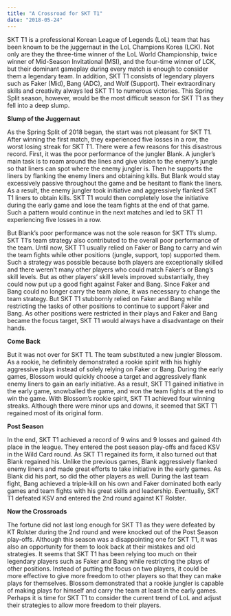 ```yaml
---
title: "A Crossroad for SKT T1"
date: "2018-05-24"
---
```


SKT T1 is a professional Korean League of Legends (LoL) team that has been known to be the juggernaut in the LoL Champions Korea (LCK). Not only are they the three-time winner of the LoL World Championship, twice winner of Mid-Season Invitational (MSI), and the four-time winner of LCK, but their dominant gameplay during every match is enough to consider them a legendary team. In addition, SKT T1 consists of legendary players such as Faker (Mid), Bang (ADC), and Wolf (Support). Their extraordinary skills and creativity always led SKT T1 to numerous victories. This Spring Split season, however, would be the most difficult season for SKT T1 as they fell into a deep slump.

**Slump of the Juggernaut**

As the Spring Split of 2018 began, the start was not pleasant for SKT T1. After winning the first match, they experienced five losses in a row, the worst losing streak for SKT T1. There were a few reasons for this disastrous record. First, it was the poor performance of the jungler Blank. A jungler’s main task is to roam around the lines and give vision to the enemy’s jungle so that liners can spot where the enemy jungler is. Then he supports the liners by flanking the enemy liners and obtaining kills. But Blank would stay excessively passive throughout the game and be hesitant to flank the liners. As a result, the enemy jungler took initiative and aggressively flanked SKT T1 liners to obtain kills. SKT T1 would then completely lose the initiative during the early game and lose the team fights at the end of that game. Such a pattern would continue in the next matches and led to SKT T1 experiencing five losses in a row.  

But Blank’s poor performance was not the sole reason for SKT T1’s slump. SKT T1’s team strategy also contributed to the overall poor performance of the team. Until now, SKT T1 usually relied on Faker or Bang to carry and win the team fights while other positions (jungle, support, top) supported them. Such a strategy was possible because both players are exceptionally skilled and there weren’t many other players who could match Faker’s or Bang’s skill levels. But as other players’ skill levels improved substantially, they could now put up a good fight against Faker and Bang. Since Faker and Bang could no longer carry the team alone, it was necessary to change the team strategy. But SKT T1 stubbornly relied on Faker and Bang while restricting the tasks of other positions to continue to support Faker and Bang. As other positions were restricted in their plays and Faker and Bang became the focus target, SKT T1 would always have a disadvantage on their hands.

**Come Back**

But it was not over for SKT T1. The team substituted a new jungler Blossom. As a rookie, he definitely demonstrated a rookie spirit with his highly aggressive plays instead of solely relying on Faker or Bang. During the early games, Blossom would quickly choose a target and aggressively flank enemy liners to gain an early initiative. As a result, SKT T1 gained initiative in the early game, snowballed the game, and won the team fights at the end to win the game. With Blossom’s rookie spirit, SKT T1 achieved four winning streaks. Although there were minor ups and downs, it seemed that SKT T1 regained most of its original form.

**Post Season**

In the end, SKT T1 achieved a record of 9 wins and 9 losses and gained 4th place in the league. They entered the post season play-offs and faced KSV in the Wild Card round. As SKT T1 regained its form, it also turned out that Blank regained his. Unlike the previous games, Blank aggressively flanked enemy liners and made great efforts to take initiative in the early games. As Blank did his part, so did the other players as well. During the last team fight, Bang achieved a triple-kill on his own and Faker dominated both early games and team fights with his great skills and leadership. Eventually, SKT T1 defeated KSV and entered the 2nd round against KT Rolster.

**Now the Crossroads**

The fortune did not last long enough for SKT T1 as they were defeated by KT Rolster during the 2nd round and were knocked out of the Post Season play-offs. Although this season was a disappointing one for SKT T1, it was also an opportunity for them to look back at their mistakes and old strategies. It seems that SKT T1 has been relying too much on their legendary players such as Faker and Bang while restricting the plays of other positions. Instead of putting the focus on two players, it could be more effective to give more freedom to other players so that they can make plays for themselves. Blossom demonstrated that a rookie jungler is capable of making plays for himself and carry the team at least in the early games. Perhaps it is time for SKT T1 to consider the current trend of LoL and adjust their strategies to allow more freedom to their players.
